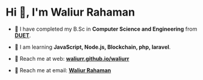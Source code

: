 <h1>Hi 👋, I'm Waliur Rahaman</h1>

- 🏢 I have completed my B.Sc in **Computer Science and Engineering** from **[DUET](https://www.duet.ac.bd/)**.

- 🏢 I am learning **JavaScript, Node.js, Blockchain, php, laravel**.

- 🔗 Reach me at web: **[waliurr.github.io/waliurr](https://waliurr.github.io/waliurr/)**

- 📧 Reach me at email: **[Waliur Rahaman](mailto:waliurr00@gmail.com)**
